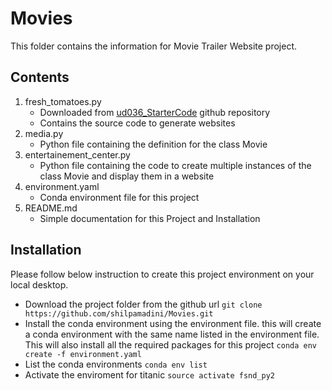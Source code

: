 # Movies

This folder contains the information for Movie Trailer Website project. 

## Contents

1. fresh_tomatoes.py
    * Downloaded from [ud036_StarterCode](https://github.com/udacity/ud036_StarterCode) github repository
    * Contains the source code to generate websites
2. media.py
    * Python file containing the definition for the class Movie
3. entertainement_center.py
    * Python file containing the code to create multiple instances of the class Movie and display them in a website
4. environment.yaml
    * Conda environment file for this project
5. README.md
    * Simple documentation for this Project and Installation

## Installation

Please follow below instruction to create this project environment on your local desktop.
* Download the project folder from the github url
```git clone https://github.com/shilpamadini/Movies.git```
* Install the conda environment using the environment file. this will create a conda environment with the same name listed in the environment file. This will also install all the required packages for this project
```conda env create -f environment.yaml```
* List the conda environments
```conda env list```
* Activate the enviroment for titanic
```source activate fsnd_py2```